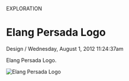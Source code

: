 <p class="type">EXPLORATION</p>

# Elang Persada Logo

<p class="meta">Design  /  Wednesday, August 1, 2012 11:24:37am</p>

Elang Persada Logo.

![Elang Persada Logo](https://farooq-agent.web.app/assets/images/works/large/z9UILGv9_work_image.png)
